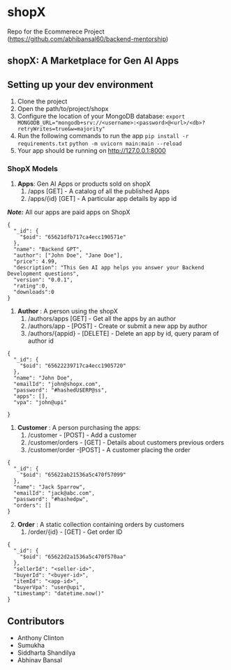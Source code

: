 # shopX
Repo for the Ecommerece Project (https://github.com/abhibansal60/backend-mentorship)

## shopX: A Marketplace for Gen AI Apps


## Setting up your dev environment

1. Clone the project
2. Open the path/to/project/shopx
3. Configure the location of your MongoDB database:
    `export MONGODB_URL="mongodb+srv://<username>:<password>@<url>/<db>?retryWrites=true&w=majority"`
4. Run the following commands to run the app
   `pip install -r requirements.txt`
   `python -m uvicorn main:main --reload`
5. Your app should be running on http://127.0.0.1:8000 



### ShopX Models

1. **Apps**: Gen AI Apps or products sold on shopX
   1. /apps [GET] - A catalog of all the published Apps
   2. /apps/{id} [GET] - A particular app details by app id

**_Note:_** All our apps are paid apps on ShopX 

```shell
{
  "_id": {
    "$oid": "65621dfb717ca4ecc190571e"
  },
  "name": "Backend GPT",
  "author": ["John Doe", "Jane Doe"],
  "price": 4.99,
  "description": "This Gen AI app helps you answer your Backend Development questions",
  "version": "0.0.1",
  "rating":0,
  "downloads":0
}
```
1. **Author** : A person using the shopX
   1. /authors/apps [GET] - Get all the apps by an author
   2. /authors/app - [POST] - Create or submit a new app by author
   3. /authors/{appid} - [DELETE] - Delete an app by id, query param of author id

```shell
{
  "_id": {
    "$oid": "65622239717ca4ecc1905720"
  }, 
  "name": "John Doe",
  "emailId": "john@shopx.com",
  "password": "#hashedU$ERP@ss",
  "apps": [],
  "vpa": "john@upi"
  
}
```

1. **Customer** : A person purchasing the apps:
   1. /customer - [POST] - Add a customer 
   2. /customer/orders - [GET] - Details about customers previous orders
   3. /customer/order -[POST] - A customer placing the order

```shell
{
  "_id": {
    "$oid": "65622ab21536a5c470f57099"
  },
  "name": "Jack Sparrow",
  "emailId": "jack@abc.com",
  "password": "#hashedpw",
  "orders": []
}
```
   
2. **Order** : A static collection containing orders by customers
   1. /order/{id} - [GET] - Get order ID

```shell
{
  "_id": {
    "$oid": "65622d2a1536a5c470f570aa"
  },
  "sellerId": "<seller-id>",
  "buyerId": "<buyer-id>",
  "itemId": "<app-id>",
  "buyerVpa": "user@upi",
  "timestamp": "datetime.now()"
}
```

## Contributors

- Anthony Clinton 
- Sumukha
- Siddharta Shandilya
- Abhinav Bansal



